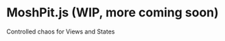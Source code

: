 MoshPit.js (WIP, more coming soon)
===========================
Controlled chaos for Views and States
